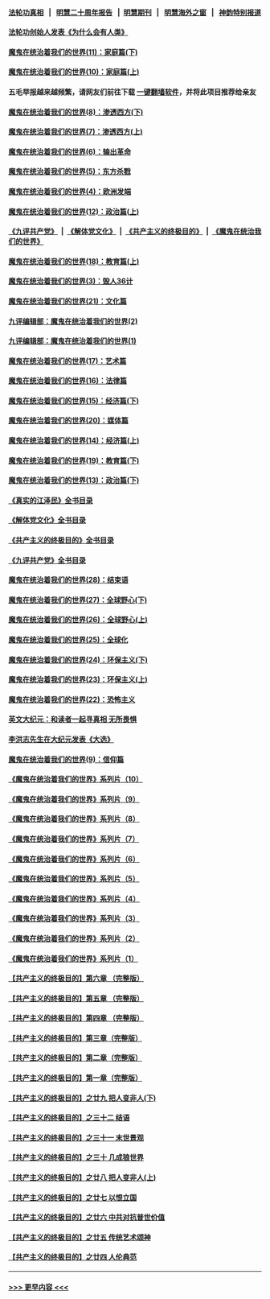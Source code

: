 #### [法轮功真相](https://github.com/gfw-breaker/truth/blob/master/README.md?t=0) &nbsp;&nbsp;|&nbsp;&nbsp; [明慧二十周年报告](https://github.com/gfw-breaker/mh-reports/blob/master/README.md?t=0) &nbsp;&nbsp;|&nbsp;&nbsp;[明慧期刊](https://github.com/gfw-breaker/mh-qikan) &nbsp;&nbsp;|&nbsp;&nbsp; [明慧海外之窗](https://github.com/gfw-breaker/mh-news/blob/master/README.md?t=0) &nbsp;&nbsp;|&nbsp;&nbsp; [神韵特别报道](https://github.com/gfw-breaker/mh-news/blob/master/shenyun.md?t=0)
#### [法轮功创始人发表《为什么会有人类》](../pages/nsc422/n13912117.md?t=02150343) 
#### [魔鬼在统治着我们的世界(11)：家庭篇(下)](../pages/nsc422/n10440961.md?t=02150343) 
#### [魔鬼在统治着我们的世界(10)：家庭篇(上)](../pages/nsc422/n10435448.md?t=02150343) 
#### 五毛举报越来越频繁，请网友们前往下载 [一键翻墙软件](https://github.com/gfw-breaker/ssr-accounts)，并将此项目推荐给亲友
#### [魔鬼在统治着我们的世界(8)：渗透西方(下)](../pages/nsc422/n10429603.md?t=02150343) 
#### [魔鬼在统治着我们的世界(7)：渗透西方(上)](../pages/nsc422/n10426013.md?t=02150343) 
#### [魔鬼在统治着我们的世界(6)：输出革命](../pages/nsc422/n10421536.md?t=02150343) 
#### [魔鬼在统治着我们的世界(5)：东方杀戮](../pages/nsc422/n10417707.md?t=02150343) 
#### [魔鬼在统治着我们的世界(4)：欧洲发端](../pages/nsc422/n10414890.md?t=02150343) 
#### [魔鬼在统治着我们的世界(12)：政治篇(上)](../pages/nsc422/n10444576.md?t=02150343) 
#### [《九评共产党》](https://github.com/begood0513/9ping.md/blob/master/README.md) &nbsp;|&nbsp; [《解体党文化》](../../../../jtdwh.md/blob/master/README.md)  &nbsp;|&nbsp; [《共产主义的终极目的》](../../../../gczydzjmd.md/blob/master/README.md) &nbsp;|&nbsp; [《魔鬼在统治我们的世界》](../../../../mgztzwmdsj.md/blob/master/README.md) 
#### [魔鬼在统治着我们的世界(18)：教育篇(上)](../pages/nsc422/n10526970.md?t=02150343) 
#### [魔鬼在统治着我们的世界(3)：毁人36计](../pages/nsc422/n10411583.md?t=02150343) 
#### [魔鬼在统治着我们的世界(21)：文化篇](../pages/nsc422/n10597706.md?t=02150343) 
#### [九评编辑部：魔鬼在统治着我们的世界(2)](../pages/nsc422/n10410036.md?t=02150343) 
#### [九评编辑部：魔鬼在统治着我们的世界(1)](../pages/nsc422/n10406825.md?t=02150343) 
#### [魔鬼在统治着我们的世界(17)：艺术篇](../pages/nsc422/n10499093.md?t=02150343) 
#### [魔鬼在统治着我们的世界(16)：法律篇](../pages/nsc422/n10485969.md?t=02150343) 
#### [魔鬼在统治着我们的世界(15)：经济篇(下)](../pages/nsc422/n10469975.md?t=02150343) 
#### [魔鬼在统治着我们的世界(20)：媒体篇](../pages/nsc422/n10586579.md?t=02150343) 
#### [魔鬼在统治着我们的世界(14)：经济篇(上)](../pages/nsc422/n10457370.md?t=02150343) 
#### [魔鬼在统治着我们的世界(19)：教育篇(下)](../pages/nsc422/n10564808.md?t=02150343) 
#### [魔鬼在统治着我们的世界(13)：政治篇(下)](../pages/nsc422/n10448270.md?t=02150343) 
#### [《真实的江泽民》全书目录](../pages/nsc422/n13721399.md?t=02150343) 
#### [《解体党文化》全书目录](../pages/nsc422/n13721157.md?t=02150343) 
#### [《共产主义的终极目的》全书目录](../pages/nsc422/n13721048.md?t=02150343) 
#### [《九评共产党》全书目录](../pages/nsc422/n13708085.md?t=02150343) 
#### [魔鬼在统治着我们的世界(28)：结束语](../pages/nsc422/n10936246.md?t=02150343) 
#### [魔鬼在统治着我们的世界(27)：全球野心(下)](../pages/nsc422/n10928319.md?t=02150343) 
#### [魔鬼在统治着我们的世界(26)：全球野心(上)](../pages/nsc422/n10900318.md?t=02150343) 
#### [魔鬼在统治着我们的世界(25)：全球化](../pages/nsc422/n10788205.md?t=02150343) 
#### [魔鬼在统治着我们的世界(24)：环保主义(下)](../pages/nsc422/n10695307.md?t=02150343) 
#### [魔鬼在统治着我们的世界(23)：环保主义(上)](../pages/nsc422/n10688613.md?t=02150343) 
#### [魔鬼在统治着我们的世界(22)：恐怖主义](../pages/nsc422/n10614727.md?t=02150343) 
#### [英文大纪元：和读者一起寻真相 无所畏惧](../pages/nsc422/n12542027.md?t=02150343) 
#### [李洪志先生在大纪元发表《大选》](../pages/nsc422/n12534746.md?t=02150343) 
#### [魔鬼在统治着我们的世界(9)：信仰篇](../pages/nsc422/n10432159.md?t=02150343) 
#### [《魔鬼在统治着我们的世界》系列片（10）](../pages/nsc422/n12292670.md?t=02150343) 
#### [《魔鬼在统治着我们的世界》系列片（9）](../pages/nsc422/n12290859.md?t=02150343) 
#### [《魔鬼在统治着我们的世界》系列片（8）](../pages/nsc422/n12287445.md?t=02150343) 
#### [《魔鬼在统治着我们的世界》系列片（7）](../pages/nsc422/n12283425.md?t=02150343) 
#### [《魔鬼在统治着我们的世界》系列片（6）](../pages/nsc422/n12282314.md?t=02150343) 
#### [《魔鬼在统治着我们的世界》系列片（5）](../pages/nsc422/n12281419.md?t=02150343) 
#### [《魔鬼在统治着我们的世界》系列片（4）](../pages/nsc422/n12274024.md?t=02150343) 
#### [《魔鬼在统治着我们的世界》系列片（3）](../pages/nsc422/n12271322.md?t=02150343) 
#### [《魔鬼在统治着我们的世界》系列片（2）](../pages/nsc422/n12269049.md?t=02150343) 
#### [《魔鬼在统治着我们的世界》系列片（1）](../pages/nsc422/n12267575.md?t=02150343) 
#### [【共产主义的终极目的】第六章 （完整版）](../pages/nsc422/n11428913.md?t=02150343) 
#### [【共产主义的终极目的】第五章 （完整版）](../pages/nsc422/n11428912.md?t=02150343) 
#### [【共产主义的终极目的】第四章 （完整版）](../pages/nsc422/n11428907.md?t=02150343) 
#### [【共产主义的终极目的】第三章（完整版）](../pages/nsc422/n11428848.md?t=02150343) 
#### [【共产主义的终极目的】第二章（完整版）](../pages/nsc422/n11428831.md?t=02150343) 
#### [【共产主义的终极目的】第一章（完整版）](../pages/nsc422/n11417651.md?t=02150343) 
#### [【共产主义的终极目的】之廿九 把人变非人(下)](../pages/nsc422/n11344140.md?t=02150343) 
#### [【共产主义的终极目的】之三十二 结语](../pages/nsc422/n11360535.md?t=02150343) 
#### [【共产主义的终极目的】之三十一 末世景观](../pages/nsc422/n11351129.md?t=02150343) 
#### [【共产主义的终极目的】之三十 几成狼世界](../pages/nsc422/n11348280.md?t=02150343) 
#### [【共产主义的终极目的】之廿八 把人变非人(上)](../pages/nsc422/n11340492.md?t=02150343) 
#### [【共产主义的终极目的】之廿七 以恨立国](../pages/nsc422/n11336944.md?t=02150343) 
#### [【共产主义的终极目的】之廿六 中共对抗普世价值](../pages/nsc422/n11324785.md?t=02150343) 
#### [【共产主义的终极目的】之廿五 传统艺术颂神](../pages/nsc422/n11296396.md?t=02150343) 
#### [【共产主义的终极目的】之廿四 人伦典范](../pages/nsc422/n11296397.md?t=02150343) 

----
#### [ >>> 更早内容 <<< ](../indexes/nsc422-earlier.md)
